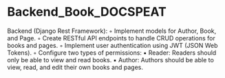 # Backend_Book_DOCSPEAT

Backend (Django Rest Framework):
◦ Implement models for Author, Book, and Page.
◦ Create RESTful API endpoints to handle CRUD operations for books and pages.
◦ Implement user authentication using JWT (JSON Web Tokens).
◦ Configure two types of permissions:
▪ Reader: Readers should only be able to view and read books.
▪ Author: Authors should be able to view, read, and edit their own books and pages.
